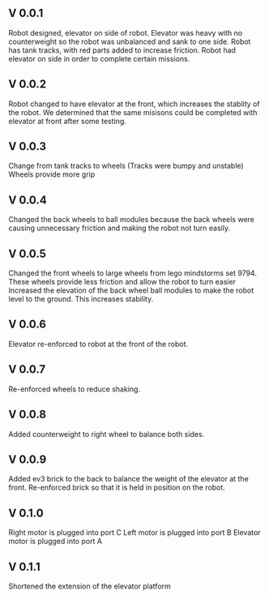 ## V 0.0.1
Robot designed, elevator on side of robot. Elevator was heavy with no counterweight so the robot was unbalanced and sank to one side. 
Robot has tank tracks, with red parts added to increase friction.
Robot had elevator on side in order to complete certain missions.

## V 0.0.2
Robot changed to have elevator at the front, which increases the stablity of the robot. 
We determined that the same misisons could be completed with elevator at front after some testing.

## V 0.0.3
Change from tank tracks to wheels (Tracks were bumpy and unstable)
Wheels provide more grip

## V 0.0.4
Changed the back wheels to ball modules because the back wheels were causing unnecessary friction and making the robot not turn easily.

## V 0.0.5 
Changed the front wheels to large wheels from lego mindstorms set 9794.
These wheels provide less friction and allow the robot to turn easier
Increased the elevation of the back wheel ball modules to make the robot level to the ground. This increases stability.

## V 0.0.6
Elevator re-enforced to robot at the front of the robot.

## V 0.0.7
Re-enforced wheels to reduce shaking.

## V 0.0.8
Added counterweight to right wheel to balance both sides.

## V 0.0.9
Added ev3 brick to the back to balance the weight of the elevator at the front. 
Re-enforced brick so that it is held in position on the robot.

## V 0.1.0
Right motor is plugged into port C
Left motor is plugged into port B
Elevator motor is plugged into port A

## V 0.1.1 
Shortened the extension of the elevator platform
